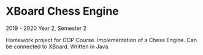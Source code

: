 # XBoard Chess Engine #

2019 - 2020
Year 2, Semester 2

Homework project for OOP Course.
Implementation of a Chess Engine. Can be connected to XBoard.
Written in Java.